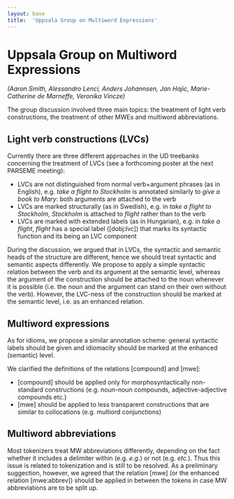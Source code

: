 ```yaml
---
layout: base
title:  'Uppsala Group on Multiword Expressions'
---
```


# Uppsala Group on Multiword Expressions

_(Aaron Smith, Alessandro Lenci, Anders Johannsen, Jan Hajic, Marie-Catherine de Marneffe, Veronika Vincze)_

The group discussion involved three main topics: the treatment of light verb constructions, the treatment of other MWEs and multiword abbreviations.

## Light verb constructions (LVCs)

Currently there are three different approaches in the UD treebanks concerning the treatment of LVCs (see a forthcoming poster at the next PARSEME meeting):

* LVCs are not distinguished from normal verb+argument phrases (as in English), e.g. _take a flight to Stockholm_ is annotated similarly to _give a book to Mary_: both arguments are attached to the verb
* LVCs are marked structurally (as in Swedish), e.g. in _take a flight to Stockholm_, _Stockholm_ is attached to _flight_ rather than to the verb
* LVCs are marked with extended labels (as in Hungarian), e.g. in _take a flight_, _flight_ has a special label ([dobj:lvc]) that marks its syntactic function and its being an LVC component

During the discussion, we argued that in LVCs, the syntactic and semantic heads of the structure are different, hence we should treat syntactic and semantic aspects differently. We propose to apply a simple syntactic relation between the verb and its argument at the semantic level, whereas the argument of the construction should be attached to the noun whenever it is possible (i.e. the noun and the argument can stand on their own without the verb). However, the LVC-ness of the construction should be marked at the semantic level, i.e. as an enhanced relation.

## Multiword expressions

As for idioms, we propose a similar annotation scheme: general syntactic labels should be given and idiomacity should be marked at the enhanced (semantic) level.

We clarified the definitions of the relations [compound] and [mwe]:

* [compound] should be applied only for morphosyntactically non-standard constructions (e.g. noun-noun compounds, adjective-adjective compounds etc.)
* [mwe] should be applied to less transparent constructions that are similar to collocations (e.g. multiord conjunctions)

## Multiword abbreviations

Most tokenizers treat MW abbreviations differently, depending on the fact whether it includes a delimiter within (e.g. _e.g._) or not (e.g. _etc._). Thus this issue is related to tokenization and is still to be resolved. As a preliminary suggection, however, we agreed that the relation [mwe] (or the enhanced relation [mwe:abbrev]) should be applied in between the tokens in case MW abbreviations are to be split up.



